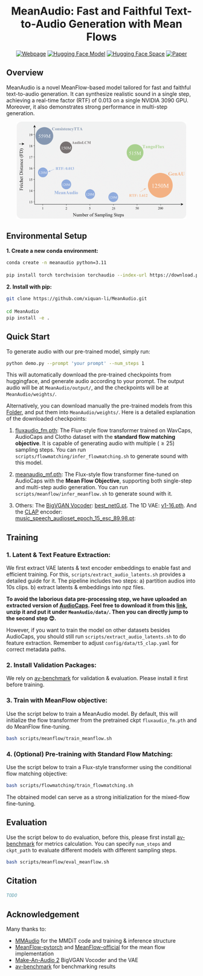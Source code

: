 <div align="center">
<p align="center">
  <h1>MeanAudio: Fast and Faithful Text-to-Audio Generation with Mean Flows</h1>
  <!-- <a href=>Paper</a> | <a href="https://meanaudio.github.io/">Webpage</a>  -->

  [![Webpage](https://img.shields.io/badge/Website-Visit-orange)](https://meanaudio.github.io/)
  [![Hugging Face Model](https://img.shields.io/badge/Hugging%20Face-Model-brightgreen)](https://huggingface.co/junxiliu/MeanAudio) [![Hugging Face Space](https://img.shields.io/badge/Hugging%20Face-Space-blue)](https://huggingface.co/spaces/chenxie95/MeanAudio)
  [![Paper](https://img.shields.io/badge/Paper-DOI-blue)]()



</p>
</div>


## Overview 
MeanAudio is a novel MeanFlow-based model tailored for fast and faithful text-to-audio generation. It can synthesize realistic sound in a single step, achieving a real-time factor (RTF) of 0.013 on a single NVIDIA 3090 GPU. Moreover, it also demonstrates strong performance in multi-step generation.

<div align="center">
  <img src="sets/performance.png" alt="" width="450">
</div>


## Environmental Setup

**1. Create a new conda environment:**

```bash
conda create -n meanaudio python=3.11

pip install torch torchvision torchaudio --index-url https://download.pytorch.org/whl/cu118 --upgrade
```
<!-- ```
conda install -c conda-forge 'ffmpeg<7
```
(Optional, if you use miniforge and don't already have the appropriate ffmpeg) -->

**2. Install with pip:**

```bash
git clone https://github.com/xiquan-li/MeanAudio.git

cd MeanAudio
pip install -e .
```

<!-- (If you encounter the File "setup.py" not found error, upgrade your pip with pip install --upgrade pip) -->


## Quick Start

<!-- **1. Download pre-trained models:** -->
To generate audio with our pre-trained model, simply run: 
```bash 
python demo.py --prompt 'your prompt' --num_steps 1
```
This will automatically download the pre-trained checkpoints from huggingface, and generate audio according to your prompt. 
The output audio will be at `MeanAudio/output/`, and the checkpoints will be at `MeanAudio/weights/`. 

Alternatively, you can download manually the pre-trained models from this [Folder](https://drive.google.com/drive/folders/1nbIsVjl4pqLaAnqj-M8UPkahu28S59Kj?usp=sharing), and put them into `MeanAudio/weights/`. Here is a detailed explanation of the downloaded checkpoints: 


1. [fluxaudio_fm.pth](https://drive.google.com/file/d/1PAJ7Asx_3e9HiaUoGIfSXI3K7BqgBR9x/view?usp=sharing): The Flux-style flow transformer trained on WavCaps, AudioCaps and Clotho dataset with the **standard flow matching objective**. It is capable of generating audio with multiple ($\geq 25$) sampling steps. You can run `scripts/flowmatching/infer_flowmatching.sh` to generate sound with this model.

2. [meanaudio_mf.pth](https://drive.google.com/file/d/1BFWiHVJwdyXihE14znDYiAWF0-mnEtA7/view?usp=sharing): The Flux-style flow transformer fine-tuned on AudioCaps with the **Mean Flow Objective**, supporting both single-step and multi-step audio generation. You can run `scripts/meanflow/infer_meanflow.sh` to generate sound with it. 


3. Others: The [BigVGAN Vocoder](https://github.com/NVIDIA/BigVGAN): [best_netG.pt](https://drive.google.com/file/d/1PAJ7Asx_3e9HiaUoGIfSXI3K7BqgBR9x/view?usp=sharing). 
 The 1D VAE: [v1-16.pth](https://drive.google.com/file/d/1bJlNhGGjmDBKjz04bpOi-UjfuJILSiGU/view?usp=sharing). And the [CLAP](https://github.com/LAION-AI/CLAP) encoder:  
[music_speech_audioset_epoch_15_esc_89.98.pt](https://drive.google.com/file/d/1KGQ5Q8xHOoItPDdJAB8ry6kKJ5HkMyo9/view?usp=share_link): 

## Training

### 1. Latent & Text Feature Extraction: 
We first extract VAE latents & text encoder embeddings to enable fast and efficient training. For this, `scripts/extract_audio_latents.sh` provides a detailed guide for it. The pipeline includes two steps: a) partition audios into 10s clips. b) extract latents & embeddings into npz files. 

**To avoid the laborious data pre-processing step, we have uploaded an extracted version of [AudioCaps](https://audiocaps.github.io). Feel free to download it from this [link](https://drive.google.com/file/d/1C_P3ZQQWxUgMuCw-qvYj2C2r0iM35Sfy/view?usp=share_link), unzip it and put it under `MeanAudio/data/`. Then you can directly jump to the second step 😊.**

However, if you want to train the model on other datasets besides AudioCaps, you should still run `scripts/extract_audio_latents.sh` to do feature extraction. 
Remember to adjust `config/data/t5_clap.yaml` for correct metadata paths. 
### 2. Install Validation Packages: 
We rely on [av-benchmark](https://github.com/hkchengrex/av-benchmark) for validation & evaluation. Please install it first before training.

### 3. Train with MeanFlow objective: 
Use the script below to train a MeanAudio model. By default, this will initialize the flow transformer from the pretrained ckpt `fluxaudio_fm.pth` and do MeanFlow fine-tuning. 
```bash
bash scripts/meanflow/train_meanflow.sh
```

### 4. (Optional) Pre-training with Standard Flow Matching: 
Use the script below to train a Flux-style transformer using the conditional flow matching objective: 
```bash 
bash scripts/flowmatching/train_flowmatching.sh
```
The obtained model can serve as a strong initialization for the mixed-flow fine-tuning. 

## Evaluation

Use the script below to do evaluation, before this, please first install [av-benchmark](https://github.com/hkchengrex/av-benchmark) for metrics calculation. You can specify `num_steps` and `ckpt_path` to evaluate different models with different sampling steps. 
```bash
bash scripts/meanflow/eval_meanflow.sh 
```

## Citation

```bibtex
TODO
```



## Acknowledgement

Many thanks to:
- [MMAudio](https://github.com/hkchengrex/MMAudio) for the MMDiT code and training & inference structure
- [MeanFlow-pytorch](https://github.com/haidog-yaqub/MeanFlow) and [MeanFlow-official](https://github.com/Gsunshine/meanflow) for the mean flow implementation
- [Make-An-Audio 2](https://github.com/bytedance/Make-An-Audio-2) BigVGAN Vocoder and the VAE
- [av-benchmark](https://github.com/hkchengrex/av-benchmark) for benchmarking results
